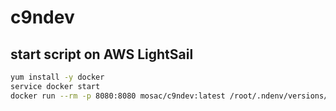 # c9ndev

## start script on AWS LightSail

```sh
yum install -y docker
service docker start
docker run --rm -p 8080:8080 mosac/c9ndev:latest /root/.ndenv/versions/v6.14.3/bin/node /c9sdk/server.js -p 8080 --listen 0.0.0.0 -a user:password  -w /app
```